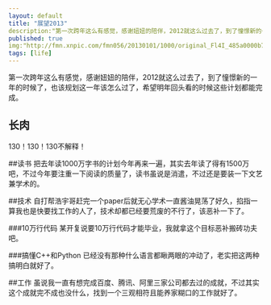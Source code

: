 ```yaml
---
layout: default
title: "展望2013"
description:"第一次跨年这么有感觉，感谢妞妞的陪伴，2012就这么过去了，到了憧憬新的一年的时候了。"
published: true
img:"http://fmn.xnpic.com/fmn056/20130101/1000/original_Fl4I_485a0000b776125c.jpg"
tags: [life]
---
```


第一次跨年这么有感觉，感谢妞妞的陪伴，2012就这么过去了，到了憧憬新的一年的时候了，也该规划这一年该怎么过了，希望明年回头看的时候这些计划都能完成。

## 长肉
130！130！130不解释！

##读书
把去年读1000万字书的计划今年再来一遍，其实去年读了得有1500万吧，不过今年要注重一下阅读的质量了，读书虽说是消遣，不过还是要装一下文艺兼学术的。

##技术
自打帮浩宇哥赶完一个paper后就无心学术一直酱油晃荡了好久，掐指一算我也是快要找工作的人了，技术却都已经要荒废的不行了，该恶补一下了。

###10万行代码
某开复说要10万行代码才能毕业，我就拿这个目标恶补搬砖功夫吧。

###搞懂C++和Python
已经没有那种什么语言都瞅两眼的冲动了，老实把这两种搞明白就好了。

##工作
虽说我一直有想完成百度、腾讯、阿里三家公司都去过的成就，不过其实这个成就完不成也没什么，找到一个三观相符且能养家糊口的工作就好了。
